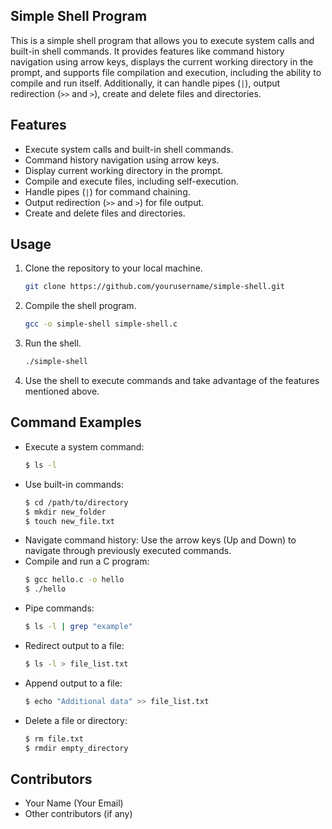 ## Simple Shell Program
This is a simple shell program that allows you to execute system calls and built-in shell commands. It provides features like command history navigation using arrow keys, displays the current working directory in the prompt, and supports file compilation and execution, including the ability to compile and run itself. Additionally, it can handle pipes (`|`), output redirection (`>>` and `>`), create and delete files and directories.
## Features
- Execute system calls and built-in shell commands.
- Command history navigation using arrow keys.
- Display current working directory in the prompt.
- Compile and execute files, including self-execution.
- Handle pipes (`|`) for command chaining.
- Output redirection (`>>` and `>`) for file output.
- Create and delete files and directories.
## Usage
1. Clone the repository to your local machine.
   ```bash
   git clone https://github.com/yourusername/simple-shell.git
   ```
2. Compile the shell program.
   ```bash
   gcc -o simple-shell simple-shell.c
   ```
3. Run the shell.
   ```bash
   ./simple-shell
   ```
4. Use the shell to execute commands and take advantage of the features mentioned above.
## Command Examples
- Execute a system command:
  ```bash
  $ ls -l
  ```
- Use built-in commands:
  ```bash
  $ cd /path/to/directory
  $ mkdir new_folder
  $ touch new_file.txt
  ```
- Navigate command history:
  Use the arrow keys (Up and Down) to navigate through previously executed commands.
- Compile and run a C program:
  ```bash
  $ gcc hello.c -o hello
  $ ./hello
  ```
- Pipe commands:
  ```bash
  $ ls -l | grep "example"
  ```
- Redirect output to a file:
  ```bash
  $ ls -l > file_list.txt
  ```
- Append output to a file:
  ```bash
  $ echo "Additional data" >> file_list.txt
  ```
- Delete a file or directory:
  ```bash
  $ rm file.txt
  $ rmdir empty_directory
  ```
## Contributors
- Your Name (Your Email)
- Other contributors (if any)
